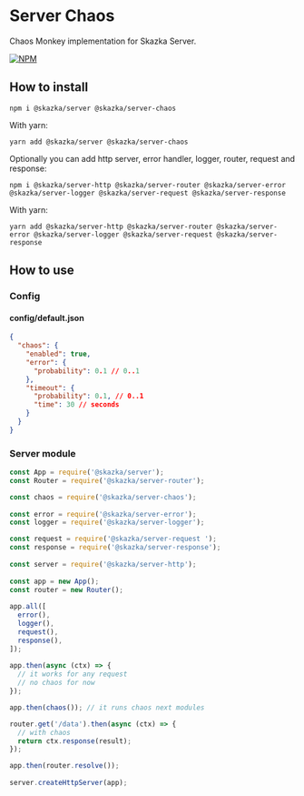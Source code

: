# Server Chaos

Chaos Monkey implementation for Skazka Server.

[![NPM](https://nodei.co/npm/@skazka/server-chaos.png)](https://npmjs.org/package/@skazka/server-chaos)

## How to install

    npm i @skazka/server @skazka/server-chaos
    
With yarn:

    yarn add @skazka/server @skazka/server-chaos
    
Optionally you can add http server, error handler, logger, router, request and response:

    npm i @skazka/server-http @skazka/server-router @skazka/server-error @skazka/server-logger @skazka/server-request @skazka/server-response
      
With yarn:

    yarn add @skazka/server-http @skazka/server-router @skazka/server-error @skazka/server-logger @skazka/server-request @skazka/server-response

## How to use

### Config

#### config/default.json

```json
{
  "chaos": {
    "enabled": true,
    "error": {
      "probability": 0.1 // 0..1
    },
    "timeout": {
      "probability": 0.1, // 0..1
      "time": 30 // seconds
    }
  }
}
```

### Server module

```javascript
const App = require('@skazka/server');
const Router = require('@skazka/server-router');

const chaos = require('@skazka/server-chaos');
        
const error = require('@skazka/server-error');
const logger = require('@skazka/server-logger');

const request = require('@skazka/server-request ');
const response = require('@skazka/server-response');
        
const server = require('@skazka/server-http');
        
const app = new App();
const router = new Router();
        
app.all([
  error(),
  logger(),
  request(),
  response(),
]);
    
app.then(async (ctx) => {
  // it works for any request
  // no chaos for now
});

app.then(chaos()); // it runs chaos next modules

router.get('/data').then(async (ctx) => {
  // with chaos
  return ctx.response(result); 
});

app.then(router.resolve());
        
server.createHttpServer(app);
```
